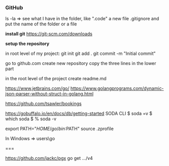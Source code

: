 ### GitHub

ls -la => see what I have in the folder, like ".code"
a new file .gitignore and put the name of the folder or a file



**install git**
https://git-scm.com/downloads

**setup the repository**

in root level of my project:
git init
git add .
git commit -m "Initial commit"


go to github.com
create new repository
copy the three lines in the lower part

in the root level of the project create readme.md



https://www.jetbrains.com/go/
https://www.golangprograms.com/dynamic-json-parser-without-struct-in-golang.html

https://github.com/tsawler/bookings


https://gobuffalo.io/en/docs/db/getting-started SODA CLI
$ soda =v 
$ which soda
$ % soda -v

export PATH="$HOME/go/bin:$PATH"
source .zprofile

In Windows => users\go

===


https://github.com/jackc/pgx
go get .../v4